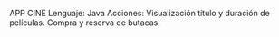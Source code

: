 APP CINE
Lenguaje: Java
Acciones:
 Visualización título y duración de películas.
Compra y reserva de butacas.
